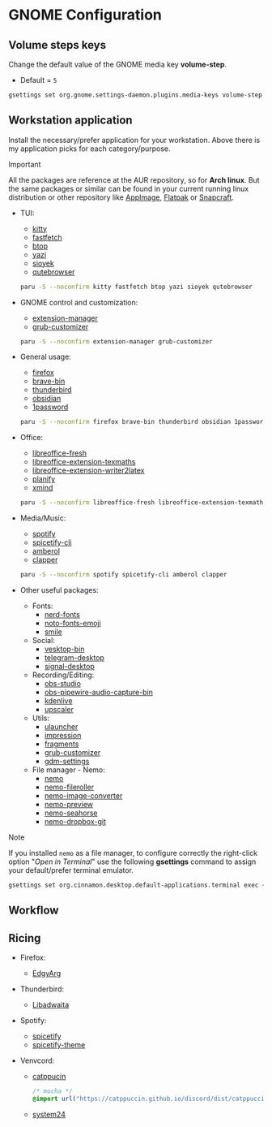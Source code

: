 # GNOME Configuration

## Volume steps keys

Change the default value of the GNOME media key **volume-step**.

- Default = `5`

``` bash
gsettings set org.gnome.settings-daemon.plugins.media-keys volume-step 2
```

## Workstation application

Install the necessary/prefer application for your workstation. Above there is my application picks for each category/purpose.

> [!IMPORTANT]
> All the packages are reference at the AUR repository, so for **Arch linux**. But the same packages or similar can be found in your current running linux distribution or other repository like [AppImage](https://appimage.org/), [Flatpak](https://flatpak.org/) or [Snapcraft](https://snapcraft.io/).

- TUI:
  - [kitty](https://archlinux.org/packages/extra/x86_64/kitty/)
  - [fastfetch](https://archlinux.org/packages/extra/x86_64/fastfetch/)
  - [btop](https://archlinux.org/packages/extra-staging/x86_64/btop/)
  - [yazi](https://archlinux.org/packages/extra/x86_64/yazi/)
  - [sioyek](https://aur.archlinux.org/packages/sioyek)
  - [qutebrowser](https://archlinux.org/packages/extra/any/qutebrowser/)
  
  ``` bash
  paru -S --noconfirm kitty fastfetch btop yazi sioyek qutebrowser
  ```

- GNOME control and customization:
  - [extension-manager](https://aur.archlinux.org/packages/extension-manager)
  - [grub-customizer](https://archlinux.org/packages/extra/x86_64/grub-customizer/)

  ``` bash
  paru -S --noconfirm extension-manager grub-customizer
  ```

- General usage:
  - [firefox](https://archlinux.org/packages/extra/x86_64/firefox/)
  - [brave-bin](https://aur.archlinux.org/packages/brave-bin)
  - [thunderbird](https://archlinux.org/packages/extra/x86_64/thunderbird/)
  - [obsidian](https://archlinux.org/packages/extra/x86_64/obsidian/)
  - [1password](https://aur.archlinux.org/packages/1password)
  
  ``` bash
  paru -S --noconfirm firefox brave-bin thunderbird obsidian 1password
  ```

- Office:
  - [libreoffice-fresh](https://archlinux.org/packages/extra/x86_64/libreoffice-fresh/)
  - [libreoffice-extension-texmaths](https://archlinux.org/packages/extra/any/libreoffice-extension-texmaths/)
  - [libreoffice-extension-writer2latex](https://archlinux.org/packages/extra/any/libreoffice-extension-writer2latex/)
  - [planify](https://aur.archlinux.org/packages/planify)
  - [xmind](https://aur.archlinux.org/packages/xmind)
  
  ``` bash
  paru -S --noconfirm libreoffice-fresh libreoffice-extension-texmaths libreoffice-extension-writer2latex planify xmind
  ```

- Media/Music:
  - [spotify](https://aur.archlinux.org/packages/spotify)
  - [spicetify-cli](https://aur.archlinux.org/packages/spicetify-cli)
  - [amberol](https://aur.archlinux.org/packages/amberol)
  - [clapper](https://archlinux.org/packages/extra-testing/x86_64/clapper/)
  
  ``` bash
  paru -S --noconfirm spotify spicetify-cli amberol clapper
  ```

- Other useful packages:
  - Fonts:
    - [nerd-fonts](https://archlinux.org/groups/x86_64/nerd-fonts/)
    - [noto-fonts-emoji](https://archlinux.org/packages/extra/any/noto-fonts-emoji/)
    - [smile](https://aur.archlinux.org/packages/smile)
  - Social:
    - [vesktop-bin](https://aur.archlinux.org/packages/vesktop-bin)
    - [telegram-desktop](https://archlinux.org/packages/extra/x86_64/telegram-desktop/)
    - [signal-desktop](https://archlinux.org/packages/extra/x86_64/signal-desktop/)
  - Recording/Editing:
    - [obs-studio](https://archlinux.org/packages/extra/x86_64/obs-studio/)
    - [obs-pipewire-audio-capture-bin](https://aur.archlinux.org/packages/obs-pipewire-audio-capture-bin)
    - [kdenlive](https://archlinux.org/packages/extra/x86_64/kdenlive/)
    - [upscaler](https://aur.archlinux.org/packages/upscaler)
  - Utils:
    - [ulauncher](https://aur.archlinux.org/packages/ulauncher)
    - [impression](https://aur.archlinux.org/packages/impression)
    - [fragments](https://archlinux.org/packages/extra/x86_64/fragments/)
    - [grub-customizer](https://archlinux.org/packages/extra/x86_64/grub-customizer/)
    - [gdm-settings](https://aur.archlinux.org/packages/gdm-settings)
  - File manager - Nemo:
    - [nemo](https://archlinux.org/packages/extra/x86_64/nemo/)
    - [nemo-fileroller](https://archlinux.org/packages/extra/x86_64/nemo-fileroller/)
    - [nemo-image-converter](https://archlinux.org/packages/extra/x86_64/nemo-image-converter/)
    - [nemo-preview](https://archlinux.org/packages/extra/x86_64/nemo-preview/)
    - [nemo-seahorse](https://archlinux.org/packages/extra/x86_64/nemo-seahorse/)
    - [nemo-dropbox-git](https://aur.archlinux.org/packages/nemo-dropbox-git)

> [!NOTE]
> If you installed `nemo` as a file manager, to configure correctly the right-click option "*Open in Terminal*"  use the following **gsettings** command to assign your default/prefer terminal emulator.

``` bash
gsettings set org.cinnamon.desktop.default-applications.terminal exec <terminal>
```

## Workflow

## Ricing

- Firefox:
  - [EdgyArg](https://github.com/artsyfriedchicken/EdgyArc-fr)

- Thunderbird:
  - [Libadwaita](https://github.com/rafaelmardojai/thunderbird-gnome-theme)

- Spotify:
  - [spicetify](https://spicetify.app/docs/advanced-usage/installation/#note-for-linux-users)
  - [spicetify-theme](https://github.com/spicetify/spicetify-themes)

- Venvcord:
  - [catppucin](https://github.com/catppuccin/discord)

    ``` css
    /* mocha */
    @import url("https://catppuccin.github.io/discord/dist/catppuccin-mocha.theme.css");
    ```

  - [system24](https://github.com/refact0r/system24)
